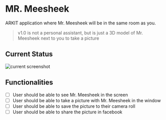 # MR. Meesheek

ARKIT application where Mr. Meesheek will be in the same room as you.

> v1.0 is not a personal assistant, but is just a 3D model of Mr. Meesheek next to you to take a picture

## Current Status
![current screenshot](img/current.png)

## Functionalities
- [ ] User should be able to see Mr. Meesheek in the screen
- [ ] User should be able to take a picture with Mr. Meesheek in the window
- [ ] User should be able to save the picture to their camera roll
- [ ] User should be able to share the picture in facebook
